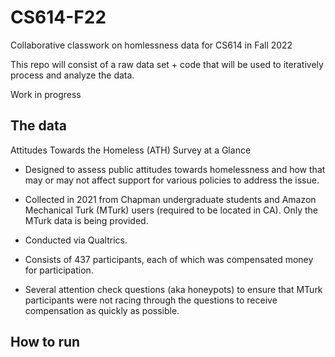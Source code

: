 # CS614-F22
Collaborative classwork on homlessness data for CS614 in Fall 2022

This repo will consist of a raw data set + code that will be used to iteratively process and analyze the data. 

Work in progress

## The data
Attitudes Towards the Homeless (ATH) Survey at a Glance

* Designed to assess public attitudes towards homelessness and how that may or may not affect support for various policies to address the issue.

* Collected in 2021 from Chapman undergraduate students and Amazon Mechanical Turk (MTurk) users (required to be located in CA). Only the MTurk data is being provided.

* Conducted via Qualtrics.

* Consists of 437 participants, each of which was compensated money for participation.

* Several attention check questions (aka honeypots) to ensure that MTurk participants were not racing through the questions to receive compensation as quickly as possible.

## How to run

